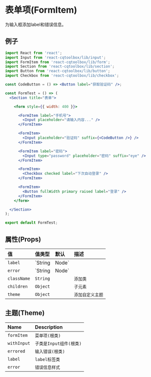 # 表单项(FormItem)

为输入框添加label和错误信息。

## 例子

```jsx
import React from 'react';
import Input from 'react-cqtoolbox/lib/input';
import FormItem from 'react-cqtoolbox/lib/form';
import Section from 'react-cqtoolbox/lib/section';
import Button from 'react-cqtoolbox/lib/button';
import Checkbox from 'react-cqtoolbox/lib/checkbox';

const CodeButton = () => <Button label="获取验证码" />;

const FormTest = () => (
  <Section title="表单">

    <form style={{ width: 400 }}>

      <FormItem label="手机号">
        <Input placeholder="请输入内容..." />
      </FormItem>

      <FormItem>
        <Input placeholder="验证码" suffix={<CodeButton />} />
      </FormItem>

      <FormItem label="密码">
        <Input type="password" placeholder="密码" suffix="eye" />
      </FormItem>

      <FormItem>
        <Checkbox checked label="下次自动登录" />
      </FormItem>

      <FormItem>
        <Button fullWidth primary raised label="登录" />
      </FormItem>
    </form>

  </Section>
);

export default FormTest;
```

## 属性(Props)

值           | 值类型      | 默认    | 描述
:---------- | :------- | :---- | :--------
`label`     | `String  | Node` |           | `label 标签的文本`
`error`     | `String  | Node` |           | `错误信息`
`className` | `String` |       | `添加类`
`children`  | `Object` |       | `子元素`
`theme`     | `Object` |       | `添加自定义主题`

## 主题(Theme)

Name        | Description
:---------- | :---------------
`formItem`  | `菜单项(根类)`
`withInput` | `子类是Input组件(根类)`
`errored`   | `输入错误(根类)`
`label`     | `label标签类`
`error`     | `错误信息样式`
